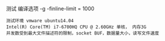 测试
	编译选项 -g -finline-limit = 1000  
	
	测试环境 vmware ubuntu14.04
	Intel(R) Core(TM) i7-6700HQ CPU @ 2.60GHz 单核， 内存3G
	并发数受到最大文件描述符的限制，socket BUF，数据量大小，读写文件速度
